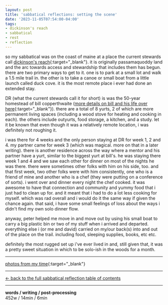 ```yaml
---
layout: post
title: 'sabbatical reflections: setting the scene'
date: '2023-11-05T07:54:00-04:00'
tags:
- dickinson's reach
- sabbatical
- rest
- reflection
--- 
```


so my sabbatical was on the coast of maine at a place the current stewards call [dickinson's reach](http://www.insearchofsimplicity.net/the-place.html){:target="_blank"}. it is originally passamaquoddy land and the arc towards access and stewardship that includes them has begun. there are two primary ways to get to it. one is to park at a small lot and walk a 1.5 mile trail in. the other is to take a canoe or small boat from a little launch called duck cove. it is the most remote place i ever had done an extended stay. 

DR (what the current stewards call it for short) is was the 50-year homestead of bill copperthwaite ([more details on bill and his life over here](http://www.insearchofsimplicity.net/){:target="_blank"}). there are a total of 8 yurts, 2 of which are more permanent living spaces (including a wood stove for heating and cooking in each). the others include outyurts, food storage, a kitchen, and a study. let it be known that even though it was a relatively remote location, i was definitely not roughing it. 

i was there for 4 weeks and the only person staying at DR for week 1, 2 and 4. my partner came for week 3 (which was magical. more on that in a later writing). there is another residence across the way where a mentor and his partner have a yurt, similar to the biggest yurt at bill's. he was staying there week 1 and 4 and we saw each other for dinner on most of the nights he was there. there were sometimes other folks with him on his side, too. and that first week, two other folks were with him consistently, one who is a friend of mine and another who is a chef (they were putting on a conference of sorts). i went over and dinner every night the chef cooked. it was awesome to have that connection and community and yummy food that i just had to clean up for. and it meant that i had to do a lot less cooking for myself. which was rad overall and i would do it the same way if given the chance again. that said, i have some small feelings of loss about the ways i didn't find my own solo dinner flow. 

anyway, peter helped me move in and move out by using his small boat to carry a big plastic bin or two of my stuff when i arrived and departed. everything else i (or me and david) carried on my/our back(s) into and out of the place on the trail. including food, sleeping supplies, books, etc etc. 

definitely the most rugged set up i've ever lived in and, still given that, it was a pretty sweet situation in which to be solo-ish in the woods for a month.

---

[photos from my time](https://imgur.com/a/tLFljPQ){:target="_blank"}


---

[<- back to the full sabbatical reflection table of contents]({{site.baseurl}}2023/10/30/sabbatical-writeup/)

---

<!-- hyperlink bank -->


<!-- &#042; = asterisk -->
<!-- &#039; = single quote '-->

**words / writing / post-processing**  
452w / 14min / 6min